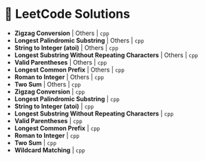 # 🚀 LeetCode Solutions

- **Zigzag Conversion** | Others | `cpp`
- **Longest Palindromic Substring** | Others | `cpp`
- **String to Integer (atoi)** | Others | `cpp`
- **Longest Substring Without Repeating Characters** | Others | `cpp`
- **Valid Parentheses** | Others | `cpp`
- **Longest Common Prefix** | Others | `cpp`
- **Roman to Integer** | Others | `cpp`
- **Two Sum** | Others | `cpp`
- **Zigzag Conversion** | `cpp`
- **Longest Palindromic Substring** | `cpp`
- **String to Integer (atoi)** | `cpp`
- **Longest Substring Without Repeating Characters** | `cpp`
- **Valid Parentheses** | `cpp`
- **Longest Common Prefix** | `cpp`
- **Roman to Integer** | `cpp`
- **Two Sum** | `cpp`
- **Wildcard Matching** | `cpp`
